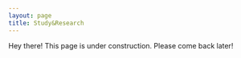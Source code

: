 ```yaml
---
layout: page
title: Study&Research
---
```


<p class="message">
  Hey there! This page is under construction. Please come back later!
</p>